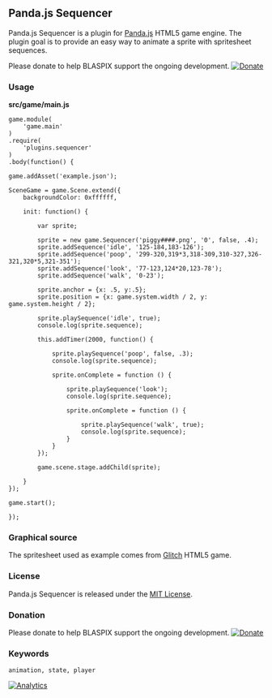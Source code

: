 ## Panda.js Sequencer

Panda.js Sequencer is a plugin for [Panda.js](http://www.pandajs.net/) HTML5 game engine.
The plugin goal is to provide an easy way to animate a sprite with spritesheet sequences.

Please donate to help BLASPIX support the ongoing development.
[![Donate](https://www.paypalobjects.com/en_US/i/btn/btn_donate_SM.gif "Donate")](https://www.paypal.com/cgi-bin/webscr?cmd=_s-xclick&hosted_button_id=QR5TU7Q8NEANQ)

### Usage

**src/game/main.js**
```
game.module(
    'game.main'
)
.require(
    'plugins.sequencer'
)
.body(function() {

game.addAsset('example.json');

SceneGame = game.Scene.extend({
    backgroundColor: 0xffffff,

    init: function() {

        var sprite;

        sprite = new game.Sequencer('piggy####.png', '0', false, .4);
        sprite.addSequence('idle', '125-184,183-126');
        sprite.addSequence('poop', '299-320,319*3,318-309,310-327,326-321,320*5,321-351');
        sprite.addSequence('look', '77-123,124*20,123-78');
        sprite.addSequence('walk', '0-23');

        sprite.anchor = {x: .5, y:.5};
        sprite.position = {x: game.system.width / 2, y: game.system.height / 2};

        sprite.playSequence('idle', true);
        console.log(sprite.sequence);

        this.addTimer(2000, function() {

            sprite.playSequence('poop', false, .3);
            console.log(sprite.sequence);

            sprite.onComplete = function () {

                sprite.playSequence('look');
                console.log(sprite.sequence);

                sprite.onComplete = function () {

                    sprite.playSequence('walk', true);
                    console.log(sprite.sequence);
                }
            }
        });

        game.scene.stage.addChild(sprite);

    }
});

game.start();

});
```

### Graphical source

The spritesheet used as example comes from [Glitch](http://www.glitchthegame.com/public-domain-game-art/) HTML5 game.

### License

Panda.js Sequencer is released under the [MIT License](http://opensource.org/licenses/MIT).

### Donation

Please donate to help BLASPIX support the ongoing development.
[![Donate](https://www.paypalobjects.com/en_US/i/btn/btn_donate_SM.gif "Donate")](https://www.paypal.com/cgi-bin/webscr?cmd=_s-xclick&hosted_button_id=QR5TU7Q8NEANQ)

### Keywords
```
animation, state, player
```

[![Analytics](https://ga-beacon.appspot.com/UA-48574179-2/panda.js-sequencer/index?pixel)](https://github.com/igrigorik/ga-beacon)
